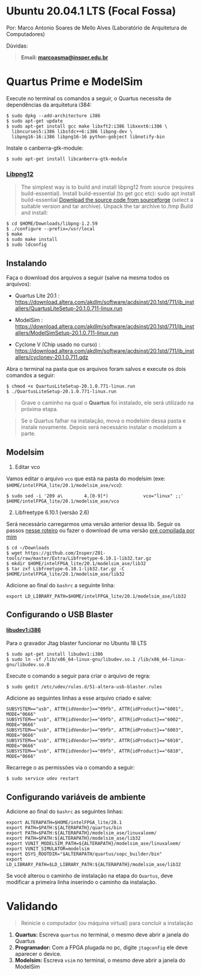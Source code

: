 Ubuntu 20.04.1 LTS (Focal Fossa)
================================

Por: Marco Antonio Soares de Mello Alves (Laboratório de Arquitetura de
Computadores)

Dúvidas:

> **Email: marcoasma@insper.edu.br**

Quartus Prime e ModelSim
========================

Execute no terminal os comandos a seguir, o Quartus necessita de
dependências da arquitetura i384:

``` {.sourceCode .bash}
$ sudo dpkg --add-architecture i386
$ sudo apt-get update
$ sudo apt-get install gcc make libxft2:i386 libxext6:i386 \
  libncurses5:i386 libstdc++6:i386 libpng-dev \
  libpng16-16:i386 libpng16-16 python-gobject libnotify-bin
```

Instale o canberra-gtk-module:
``` {.sourceCode .bash}
$ sudo apt-get install libcanberra-gtk-module
```

### [Libpng12](http://www.bitsnbites.eu/installing-intelaltera-quartus-in-ubuntu-17-10/)

> The simplest way is to build and install libpng12 from source
> (requires build-essential). Install build-essential (to get gcc etc):
> sudo apt install build-essential [Download the source code from
> sourceforge](https://sourceforge.net/projects/libpng/files/libpng12/1.2.59/libpng-1.2.59.tar.xz/download)
> (select a suitable version and tar archive). Unpack the tar archive to
> /tmp Build and install:

``` {.sourceCode .bash}
$ cd $HOME/Downloads/libpng-1.2.59
$ ./configure --prefix=/usr/local
$ make
$ sudo make install
$ sudo ldconfig
```

Instalando
----------

Faça o download dos arquivos a seguir (salve na mesma todos os
arquivos):

-   Quartus Lite 20.1 :
    https://download.altera.com/akdlm/software/acdsinst/20.1std/711/ib_installers/QuartusLiteSetup-20.1.0.711-linux.run

-   ModelSim :
    https://download.altera.com/akdlm/software/acdsinst/20.1std/711/ib_installers/ModelSimSetup-20.1.0.711-linux.run

-   Cyclone V (Chip usado no curso) :
    https://download.altera.com/akdlm/software/acdsinst/20.1std/711/ib_installers/cyclonev-20.1.0.711.qdz

Abra o terminal na pasta que os arquivos foram salvos e execute os dois
comandos a seguir:

``` {.sourceCode .bash}
$ chmod +x QuartusLiteSetup-20.1.0.771-linux.run
$ ./QuartusLiteSetup-20.1.0.771-linux.run
```

> Grave o caminho na qual o **Quartus** foi instalado, ele será
> utilizado na próxima etapa.

> Se o Quartus falhar na instalação, mova o modelsim dessa pasta e
> instale novamente. Depois será necessário instalar o modelsim a parte.

Modelsim
--------

1.  Editar vco

Vamos editar o arquivo `vco` que está na pasta do modelsim (exe:
`$HOME/intelFPGA_lite/20.1/modelsim_ase/vco`):

``` {.sourceCode .bash}
$ sudo sed -i '209 a\        4.[0-9]*)             vco="linux" ;;' $HOME/intelFPGA_lite/20.1/modelsim_ase/vco
```

2.  Libfreetype 6.10.1 (versão 2.6)

Será necessário carregarmos uma versão anterior dessa lib. Seguir os
passos [nesse
roteiro](https://gist.github.com/PrieureDeSion/e2c0945cc78006b00d4206846bdb7657#stage-2)
ou fazer o download de uma versão [pré compilada por
mim](https://github.com/Insper/Z01-tools/raw/master/Extra/Libfreetype-6.10.1-lib32.tar.gz)

``` {.sourceCode .bash}
$ cd ~/Downloads
$ wget https://github.com/Insper/Z01-tools/raw/master/Extra/Libfreetype-6.10.1-lib32.tar.gz
$ mkdir $HOME/intelFPGA_lite/20.1/modelsim_ase/lib32
$ tar zxf Libfreetype-6.10.1-lib32.tar.gz -C $HOME/intelFPGA_lite/20.1/modelsim_ase/lib32
```

Adicione ao final do `bashrc` a seguinte linha:

``` {.sourceCode .diff}
export LD_LIBRARY_PATH=$HOME/intelFPGA_lite/20.1/modelsim_ase/lib32
```

Configurando o USB Blaster
--------------------------

#### [libudev1:i386](https://forums.intel.com/s/question/0D50P00003yySE5SAM/newbie-usb-blaster-on-ubuntu-linux-xenial-1604-wont-probe-chain?language=en_US)

Para o gravador Jtag blaster funcionar no Ubuntu 18 LTS

``` {.sourceCode .bash}
$ sudo apt-get install libudev1:i386
$ sudo ln -sf /lib/x86_64-linux-gnu/libudev.so.1 /lib/x86_64-linux-gnu/libudev.so.0
```

Execute o comando a seguir para criar o arquivo de regra:

``` {.sourceCode .bash}
$ sudo gedit /etc/udev/rules.d/51-altera-usb-blaster.rules
```

Adicione as seguintes linhas a esse arquivo criado e salve:

``` {.sourceCode .diff}
SUBSYSTEM=="usb", ATTR{idVendor}=="09fb", ATTR{idProduct}=="6001", MODE="0666"
SUBSYSTEM=="usb", ATTR{idVendor}=="09fb", ATTR{idProduct}=="6002", MODE="0666"
SUBSYSTEM=="usb", ATTR{idVendor}=="09fb", ATTR{idProduct}=="6003", MODE="0666"
SUBSYSTEM=="usb", ATTR{idVendor}=="09fb", ATTR{idProduct}=="6010", MODE="0666"
SUBSYSTEM=="usb", ATTR{idVendor}=="09fb", ATTR{idProduct}=="6810", MODE="0666"
```

Recarrege o as permissões via o comando a seguir:

``` {.sourceCode .bash}
$ sudo service udev restart
```

Configurando variáveis de ambiente
----------------------------------

Adicione ao final do `bashrc` as seguintes linhas:

``` {.sourceCode .diff}
export ALTERAPATH=$HOME/intelFPGA_lite/20.1
export PATH=$PATH:${ALTERAPATH}/quartus/bin
export PATH=$PATH:${ALTERAPATH}/modelsim_ase/linuxaloem/
export PATH=$PATH:${ALTERAPATH}/modelsim_ase/lib32
export VUNIT_MODELSIM_PATH=${ALTERAPATH}/modelsim_ase/linuxaloem/
export VUNIT_SIMULATOR=modelsim
export QSYS_ROOTDIR="$ALTERAPATH/quartus/sopc_builder/bin"
export LD_LIBRARY_PATH=$LD_LIBRARY_PATH:${ALTERAPATH}/modelsim_ase/lib32
```

Se você alterou o caminho de instalação na etapa do `Quartus`, deve
modificar a primeira linha inserindo o caminho da instalação.

Validando
=========

> Reinicie o computador (ou máquina virtual) para concluir a instalação

1.  **Quartus:** Escreva `quartus` no terminal, o mesmo deve abrir a
    janela do Quartus
2.  **Programador:** Com a FPGA plugada no pc, digite `jtagconfig` ele
    deve aparecer o device.
3.  **Modelsim:** Escreva `vsim` no terminal, o mesmo deve abrir a
    janela do ModelSim

